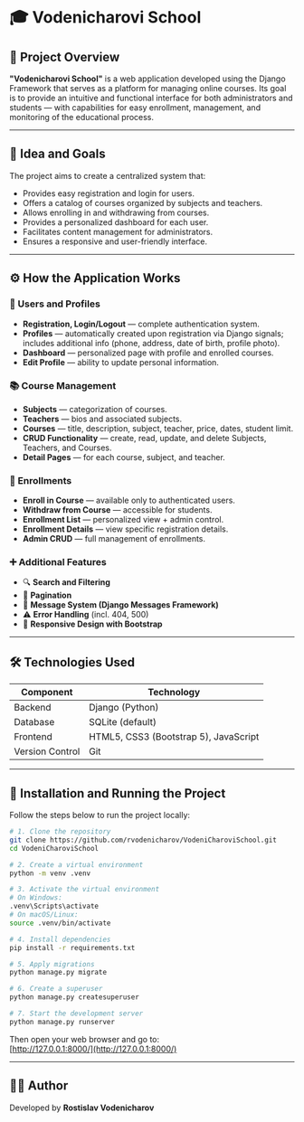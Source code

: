 # 🎓 Vodenicharovi School

## 🧭 Project Overview

**"Vodenicharovi School"** is a web application developed using the Django Framework that serves as a platform for managing online courses. Its goal is to provide an intuitive and functional interface for both administrators and students — with capabilities for easy enrollment, management, and monitoring of the educational process.

---

## 🎯 Idea and Goals

The project aims to create a centralized system that:

- Provides easy registration and login for users.
- Offers a catalog of courses organized by subjects and teachers.
- Allows enrolling in and withdrawing from courses.
- Provides a personalized dashboard for each user.
- Facilitates content management for administrators.
- Ensures a responsive and user-friendly interface.

---

## ⚙️ How the Application Works

### 👤 Users and Profiles

- **Registration, Login/Logout** — complete authentication system.
- **Profiles** — automatically created upon registration via Django signals; includes additional info (phone, address, date of birth, profile photo).
- **Dashboard** — personalized page with profile and enrolled courses.
- **Edit Profile** — ability to update personal information.

### 📚 Course Management

- **Subjects** — categorization of courses.
- **Teachers** — bios and associated subjects.
- **Courses** — title, description, subject, teacher, price, dates, student limit.
- **CRUD Functionality** — create, read, update, and delete Subjects, Teachers, and Courses.
- **Detail Pages** — for each course, subject, and teacher.

### 📝 Enrollments

- **Enroll in Course** — available only to authenticated users.
- **Withdraw from Course** — accessible for students.
- **Enrollment List** — personalized view + admin control.
- **Enrollment Details** — view specific registration details.
- **Admin CRUD** — full management of enrollments.

### ➕ Additional Features

- 🔍 **Search and Filtering**
- 📄 **Pagination**
- 💬 **Message System (Django Messages Framework)**
- ⚠️ **Error Handling** (incl. 404, 500)
- 📱 **Responsive Design with Bootstrap**

---

## 🛠️ Technologies Used

| Component      | Technology                    |
|----------------|-------------------------------|
| Backend        | Django (Python)               |
| Database       | SQLite (default)              |
| Frontend       | HTML5, CSS3 (Bootstrap 5), JavaScript |
| Version Control| Git                           |

---

## 🚀 Installation and Running the Project

Follow the steps below to run the project locally:

```bash
# 1. Clone the repository
git clone https://github.com/rvodenicharov/VodeniCharoviSchool.git
cd VodeniCharoviSchool

# 2. Create a virtual environment
python -m venv .venv

# 3. Activate the virtual environment
# On Windows:
.venv\Scripts\activate
# On macOS/Linux:
source .venv/bin/activate

# 4. Install dependencies
pip install -r requirements.txt

# 5. Apply migrations
python manage.py migrate

# 6. Create a superuser
python manage.py createsuperuser

# 7. Start the development server
python manage.py runserver
```

Then open your web browser and go to:  
[http://127.0.0.1:8000/](http://127.0.0.1:8000/)

---

## 🧑‍💻 Author

Developed by **Rostislav Vodenicharov**
